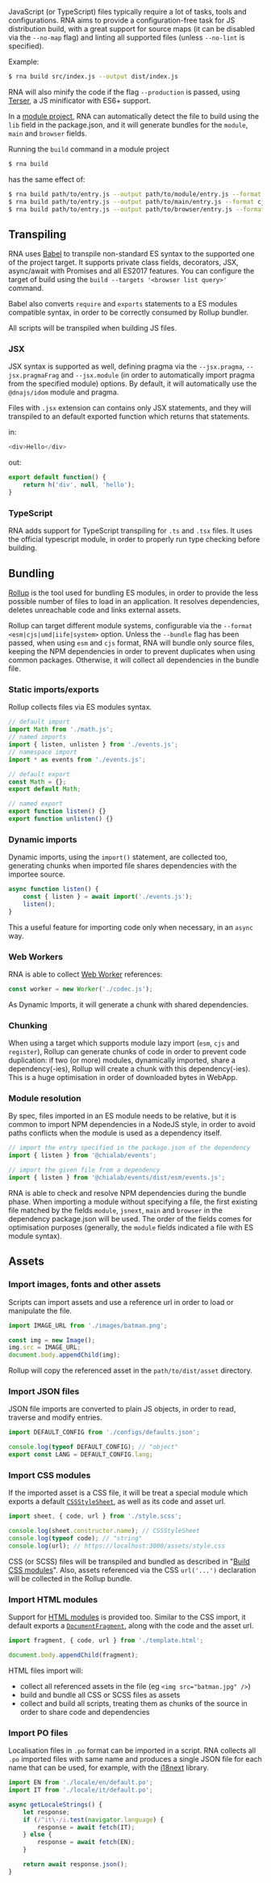 JavaScript (or TypeScript) files typically require a lot of tasks, tools and configurations. RNA aims to provide a configuration-free task for JS distribution build, with a great support for source maps (it can be disabled via the `--no-map` flag) and linting all supported files (unless `--no-lint` is specified).

Example:
```sh
$ rna build src/index.js --output dist/index.js
```

RNA will also minify the code if the flag `--production` is passed, using [Terser](https://github.com/terser-js/terser), a JS minificator with ES6+ support.

In a [module project](./Setup-a-module), RNA can automatically detect the file to build using the `lib` field in the package.json, and it will generate bundles for the `module`, `main` and `browser` fields.

Running the `build` command in a module project
```sh
$ rna build
```
has the same effect of:

```sh
$ rna build path/to/entry.js --output path/to/module/entry.js --format es
$ rna build path/to/entry.js --output path/to/main/entry.js --format cjs
$ rna build path/to/entry.js --output path/to/browser/entry.js --format umd
```

## Transpiling
RNA uses [Babel](https://babeljs.io/) to transpile non-standard ES syntax to the supported one of the project target. It supports private class fields, decorators, JSX, async/await with Promises and all ES2017 features. You can configure the target of build using the `build --targets '<browser list query>'` command.

Babel also converts `require` and `exports` statements to a ES modules compatible syntax, in order to be correctly consumed by Rollup bundler.

All scripts will be transpiled when building JS files.

### JSX
JSX syntax is supported as well, defining pragma via the `--jsx.pragma`, `--jsx.pragmaFrag` and `--jsx.module` (in order to automatically import pragma from the specified module) options. By default, it will automatically use the `@dnajs/idom` module and pragma.

Files with `.jsx` extension can contains only JSX statements, and they will transpiled to an default exported function which returns that statements.

in:
```js
<div>Hello</div>
```
out:
```js
export default function() {
    return h('div', null, 'hello');
}
```

### TypeScript
RNA adds support for TypeScript transpiling for `.ts` and `.tsx` files. It uses the official typescript module, in order to properly run type checking before building.

## Bundling

[Rollup](https://rollupjs.org) is the tool used for bundling ES modules, in order to provide the less possible number of files to load in an application. It resolves dependencies, deletes unreachable code and links external assets.

Rollup can target different module systems, configurable via the `--format <esm|cjs|umd|iife|system>` option. Unless the `--bundle` flag has been passed, when using `esm` and `cjs` format, RNA will bundle only source files, keeping the NPM dependencies in order to prevent duplicates when using common packages. Otherwise, it will collect all dependencies in the bundle file.

### Static imports/exports

Rollup collects files via ES modules syntax.

```js
// default import
import Math from './math.js';
// named imports
import { listen, unlisten } from './events.js';
// namespace import
import * as events from './events.js';

// default export
const Math = {};
export default Math;

// named export
export function listen() {}
export function unlisten() {}
```

### Dynamic imports

Dynamic imports, using the `import()` statement, are collected too, generating chunks when imported file shares dependencies with the importee source.

```js
async function listen() {
    const { listen } = await import('./events.js');
    listen();
}
```

This a useful feature for importing code only when necessary, in an `async` way.

### Web Workers

RNA is able to collect [Web Worker](https://developer.mozilla.org/it/docs/Web/API/Worker) references:

```js
const worker = new Worker('./codec.js');
```

As Dynamic Imports, it will generate a chunk with shared dependencies.

### Chunking

When using a target which supports module lazy import (`esm`, `cjs` and `register`), Rollup can generate chunks of code in order to prevent code duplication: if two (or more) modules, dynamically imported, share a dependency(-ies), Rollup will create a chunk with this dependency(-ies). This is a huge optimisation in order of downloaded bytes in WebApp.

### Module resolution

By spec, files imported in an ES module needs to be relative, but it is common to import NPM dependencies in a NodeJS style, in order to avoid paths conflicts when the module is used as a dependency itself.

```js
// import the entry specified in the package.json of the dependency
import { listen } from '@chialab/events';

// import the given file from a dependency
import { listen } from '@chialab/events/dist/esm/events.js';
```

RNA is able to check and resolve NPM dependencies during the bundle phase. When importing a module without specifying a file, the first existing file matched by the fields `module`, `jsnext`, `main` and `browser` in the dependency package.json will be used. The order of the fields comes for optimisation purposes (generally, the `module` fields indicated a file with ES module syntax).

## Assets

### Import images, fonts and other assets

Scripts can import assets and use a reference url in order to load or manipulate the file.

```js
import IMAGE_URL from './images/batman.png';

const img = new Image();
img.src = IMAGE_URL;
document.body.appendChild(img);
```

Rollup will copy the referenced asset in the `path/to/dist/asset` directory.

### Import JSON files

JSON file imports are converted to plain JS objects, in order to read, traverse and modify entries.

```js
import DEFAULT_CONFIG from './configs/defaults.json';

console.log(typeof DEFAULT_CONFIG); // "object"
export const LANG = DEFAULT_CONFIG.lang;
```

### Import CSS modules

If the imported asset is a CSS file, it will be treat a special module which exports a default [`CSSStyleSheet`](https://developer.mozilla.org/en-US/docs/Web/API/CSSStyleSheet), as well as its code and asset url.

```js
import sheet, { code, url } from './style.scss';

console.log(sheet.constructor.name); // CSSStyleSheet
console.log(typeof code); // "string"
console.log(url); // https://localhost:3000/assets/style.css
```

CSS (or SCSS) files will be transpiled and bundled as described in "[Build CSS modules](./Build-css-modules)". Also, assets referenced via the CSS `url('...')` declaration will be collected in the Rollup bundle.

### Import HTML modules

Support for [HTML modules](https://github.com/dglazkov/webcomponents/blob/html-modules/proposals/HTML-Imports-and-ES-Modules.md) is provided too. Similar to the CSS import, it default exports a [`DocumentFragment`](https://developer.mozilla.org/en-US/docs/Web/API/DocumentFragment), along with the code and the asset url.

```js
import fragment, { code, url } from './template.html';

document.body.appendChild(fragment);
```

HTML files import will:
* collect all referenced assets in the file (eg `<img src="batman.jpg" />`)
* build and bundle all CSS or SCSS files as assets
* collect and build all scripts, treating them as chunks of the source in order to share code and dependencies

### Import PO files

Localisation files in `.po` format can be imported in a script. RNA collects all `.po` imported files with same name and produces a single JSON file for each name that can be used, for example, with the [i18next](https://www.i18next.com/) library.

```js
import EN from './locale/en/default.po';
import IT from './locale/it/default.po';

async getLocaleStrings() {
    let response;
    if (/^it\-/i.test(navigator.language) {
        response = await fetch(IT);
    } else {
        response = await fetch(EN);
    }

    return await response.json();
}
```